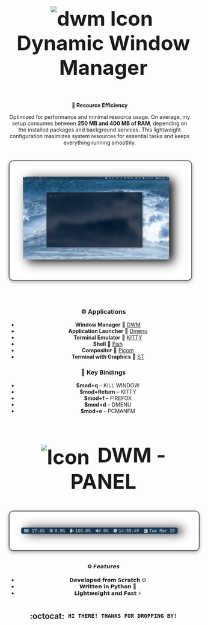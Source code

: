 <div align="center">
  <h2 style="font-size: 54px;">
    <strong>
      <a href="https://suckless.org/" style="text-decoration: none; color: inherit;">
        <img src="https://suckless.org/favicon.ico" alt="dwm Icon" style="vertical-align: middle; width: 24px; height: 24px; margin-right: 8px;">
        Dynamic Window Manager
      </a>
    </strong>
  </h2>

<div align="center">

<div style="display: flex; align-items: center; margin-bottom: 40px;">
  <div style="flex: 1; padding-right: 20px;">
    <p><strong>🚀 Resource Efficiency</strong></p>
    <p>Optimized for performance and minimal resource usage. On average, my setup consumes between <strong>250 MB and 400 MB of RAM</strong>, depending on the installed packages and background services. This lightweight configuration maximizes system resources for essential tasks and keeps everything running smoothly.</p>
<h1>


<h1>
      <img src="showcase/dwm.png" align="center" alt="Rice Setup Preview" width="550" style="display: block; margin: 32px auto; border: 2px solid #555; border-radius: 12px; box-shadow: 0 4px 10px rgba(0, 0, 0, 0.3);">
</div>
</div> 

<div align="center">

  
### ⚙️ Applications
- **Window Manager** :bento: [DWM](https://dwm.suckless.org/)
- **Application Launcher** :rocket: [Dmenu](https://tools.suckless.org/dmenu/)
- **Terminal Emulator** :leaves: [KITTY](https://github.com/kovidgoyal/kitty)
- **Shell** :shell: [Fish](https://fishshell.com/)
- **Compositor** :shaved_ice: [Picom](https://github.com/yshui/picom)
- **Terminal with Graphics** :rocket: [ST](https://tools.suckless.org/st/)


<div align="center">



### 🔑 Key Bindings

- **$mod+q** – KILL WINDOW  
- **$mod+Return** – KITTY
- **$mod+f** – FIREFOX  
- **$mod+d** – DMENU  
- **$mod+e** – PCMANFM

<div align="center">

<div align="center">
  <h2 style="font-size: 54px;">
    <strong>
      <a href="https://github.com/user7210unix/dwmpanel" style="text-decoration: none; color: inherit;">
        <img src="https://github.com/favicon.ico" alt="Icon" style="vertical-align: middle; width: 24px; height: 24px; margin-right: 8px;">
        DWM - PANEL
      </a>
    </strong>
  </h2>

<h1>
      <img src="showcase/dwmbar.png" align="center" alt="Rice Setup Preview" width="750" style="display: block; margin: 32px auto; border: 2px solid #555; border-radius: 12px; box-shadow: 0 4px 10px rgba(0, 0, 0, 0.3);">
</div>
</div> 

<div align="center">

#### ⚙️ 𝙁𝙚𝙖𝙩𝙪𝙧𝙚𝙨

  -  𝗗𝗲𝘃𝗲𝗹𝗼𝗽𝗲𝗱 𝗳𝗿𝗼𝗺 𝗦𝗰𝗿𝗮𝘁𝗰𝗵 ⚙️
  -  𝗪𝗿𝗶𝘁𝘁𝗲𝗻 𝗶𝗻 𝗣𝘆𝘁𝗵𝗼𝗻 🐍
  -  𝗟𝗶𝗴𝗵𝘁𝘄𝗲𝗶𝗴𝗵𝘁 𝗮𝗻𝗱 𝗙𝗮𝘀𝘁 ⚡

## :octocat: ‎ <sup><sub><samp>HI THERE! THANKS FOR DROPPING BY!</samp></sub></sup>
